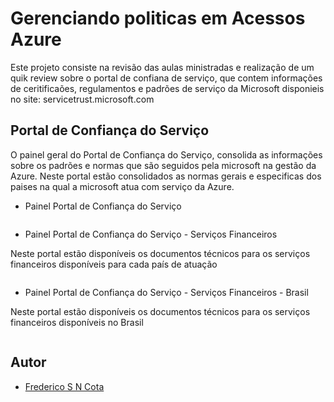 #  Gerenciando politicas em Acessos Azure

Este projeto consiste na revisão das aulas ministradas e realização de um quik review sobre o portal de confiana de serviço, que contem informações de ceritificaões, regulamentos e padrões de serviço da Microsoft disponieis no site: servicetrust.microsoft.com

## Portal de Confiança do Serviço

O painel geral do Portal de Confiança do Serviço, consolida as informações sobre os padrões e normas que são seguidos pela microsoft na gestão da Azure. Neste portal estão consolidados as normas gerais e especificas dos paises na qual a microsoft atua com serviço da Azure.

- Painel Portal de Confiança do Serviço

<div aling="center">
 <img src="">
</div>



-  Painel Portal de Confiança do Serviço - Serviços Financeiros

Neste portal estão disponíveis os documentos técnicos para os serviços financeiros disponíveis para cada país de atuação

<div aling="center">
 <img src="">
</div>


-  Painel Portal de Confiança do Serviço - Serviços Financeiros - Brasil

Neste portal estão disponíveis os documentos técnicos para os serviços financeiros disponíveis no Brasil

<div aling="center">
 <img src="">
</div>


## Autor

- [Frederico S N Cota](https://github.com/FredericoSander)